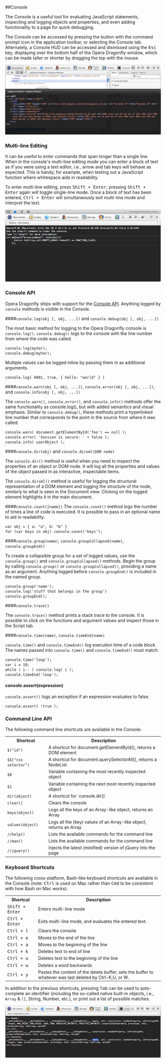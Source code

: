 ##Console

The Console is a useful tool for evaluating JavaScript statements, inspecting and logging objects and properties, and even adding functionality to a page for quick debugging.

The Console can be accessed by pressing the button with the command prompt icon in the application toolbar, or selecting the Console tab. Alternately, a Console HUD can be accessed and dismissed using the <kbd>Esc</kbd> key, displaying over the bottom half of the Opera Dragonfly window, which can be made taller or shorter by dragging the top with the mouse.

![Opera Dragonfly Console HUD](img/console-hud.png)

### Multi-line Editing

It can be useful to enter commands that span longer than a single line. When in the console's multi-line editing mode you can enter a block of text as if you were using a text editor, i.e., arrow and tab keys will behave as expected. This is handy, for example, when testing out a JavaScript function where whitespace aids in readability.

To enter multi-line editing, press <kbd>Shift + Enter</kbd>; pressing <kbd>Shift + Enter</kbd> again will toggle single-line mode. Once a block of text has been entered, <kbd>Ctrl + Enter</kbd> will simultaneously exit multi-line mode and interpret the text.

![Opera Dragonfly Console Multi-line Editing](img/multiline.png)

### Console API

Opera Dragonfly ships with support for the [Console API](http://getfirebug.com/wiki/index.php/Console_API). Anything logged by `console` methods is visible in the Console.

####`console.log(obj [, obj, ...])` and `console.debug(obj [, obj, ...])`

The most basic method for logging to the Opera Dragonfly console is `console.log()`. `console.debug()` logs to the console with the line number from where the code was called.

    console.log(myVar);
    console.debug(myVar);

Multiple values can be logged inline by passing them in as additional arguments.

    console.log( 9001, true, { hello: "world" } )

####`console.warn(obj [, obj, ...])`, `console.error(obj [, obj, ...])`, and `console.info(obj [, obj, ...])`

The `console.warn()`, `console.error()`, and `console.info()` methods offer the same functionality as console.log(), but with added semantics and visual emphasis. Similar to `console.debug()`, these methods print a hyperlinked line number that corresponds to the point in the source from where it was called.

    console.warn( document.getElementById('foo') == null );
    console.error( 'Session is secure: ' + false );
    console.info( userObject );

####`console.dir(obj)` and `console.dirxml(DOM node)`

The `console.dir()` method is useful when you need to inspect the properties of an object or DOM node. It will log all the properties and values of the object passed in as interactive, inspectable items.

The `console.dirxml()` method is useful for logging the structural representation of a DOM element and logging the structure of the node, similarly to what is seen in the Document view. Clicking on the logged element highlights it in the main document.

####`console.count([name])`
The `console.count()` method logs the number of times a line of code is executed. It is possible to pass in an optional name to aid in readability.

    var obj = { a: "a", b: "b" }
    for (var keys in obj) console.count('keys');

####`console.group(name)`, `console.groupCollapsed(name)`, `console.groupEnd()`

To create a collapsible group for a set of logged values, use the `console.group()` and `console.groupCollapsed()` methods. Begin the group by calling `console.group()` or `console.groupCollapsed()`, providing a name as an argument. Anything logged before `console.groupEnd()` is included in the named group.

    console.group('name');
    console.log('stuff that belongs in the group')
    console.groupEnd();

####`console.trace()`

The `console.trace()` method prints a stack trace to the console. It is possible to click on the functions and argument values and inspect those in the Script tab.

####`console.time(name)`, `console.timeEnd(name)`

`console.time()` and `console.timeEnd()` log execution time of a code block. The names passed into `console.time()` and `console.timeEnd()` must match.

    console.time('loop');
    var i = 10;
    while ( i-- ) console.log( i );
    console.timeEnd('loop');

#### console.assert(expression)

`console.assert()` logs an exception if an expression evaluates to false.

    console.assert( !true );

### Command Line API

The following command line shortcuts are available in the Console:

<table>
  <tr>
    <th>Shortcut</th>
    <th>Description</th>
  </tr>
  <tr>
    <td><code>$("id")</code></td>
    <td>A shortcut for document.getElementById(), returns a DOM element</td>
  </tr>
  <tr>
    <td><code>$$("css selector")</code></td>
    <td>A shortcut for document.querySelectorAll(), returns a NodeList</td>
  </tr>
  <tr>
    <td><code>$0</code></td>
    <td>Variable containing the most recently inspected object</td>
  </tr>
  <tr>
    <td><code>$1</code></td>
    <td>Variable containing the next most recently inspected object</td>
  </tr>
  <tr>
    <td><code>dir(object)</code></td>
    <td>A shortcut for `console.dir()`</td>
  </tr>
  <tr>
    <td><code>clear()</code></td>
    <td>Clears the console</td>
  </tr>
  <tr>
    <td><code>keys(object)</code></td>
    <td>Logs all the keys of an Array-like object, returns an Array</td>
  </tr>
  <tr>
    <td><code>values(object)</code></td>
    <td>Logs all the (key) values of an Array-like object, returns an Array</td>
  </tr>
  <tr>
    <td><code>//help()</code></td>
    <td>Lists the available commands for the command line</td>
  </tr>
  <tr>
    <td><code>//man()</code></td>
    <td>Lists the available commands for the command line</td>
  </tr>
  <tr>
    <td><code>//jquery()</code></td>
    <td>Injects the latest (minified) version of jQuery into the page</td>
  </tr>
</table>

### Keyboard Shortcuts

The following cross-platform, Bash-like keyboard shortcuts are available in the Console (note: <kbd>Ctrl</kbd> is used on Mac rather than <kbd>Cmd</kbd> to be consistent with how Bash on Mac works):

<table>
  <tr>
    <th>Shortcut</th>
    <th>Description</th>
  </tr>
  <tr>
    <td><kbd>Shift + Enter</kbd></td>
    <td>Enters multi-line mode</td>
  </tr>
  <tr>
    <td><kbd>Ctrl + Enter</kbd></td>
    <td>Exits multi-line mode, and evaluates the entered text.</td>
  </tr>
  <tr>
    <td><kbd>Ctrl + l</kbd></td>
    <td>Clears the console</td>
  </tr>
  <tr>
    <td><kbd>Ctrl + e</kbd></td>
    <td>Moves to the end of the line</td>
  </tr>
  <tr>
    <td><kbd>Ctrl + a</kbd></td>
    <td>Moves to the beginning of the line</td>
  </tr>
  <tr>
    <td><kbd>Ctrl + k</kbd></td>
    <td>Deletes text to end of line</td>
  </tr>
  <tr>
    <td><kbd>Ctrl + u</kbd></td>
    <td>Deletes text to the beginning of the line</td>
  </tr>
  <tr>
    <td><kbd>Ctrl + w</kbd></td>
    <td>Deletes a word backwards</td>
  </tr>
  <tr>
    <td><kbd>Ctrl + y</kbd></td>
    <td>Pastes the content of the delete buffer; sets the buffer to whatever was last deleted by Ctrl-K,U, or W.</td>
  </tr>
</table>

In addition to the previous shortcuts, pressing <kbd>Tab</kbd> can be used to auto-complete an identifier (including the so-called native built-in objects, i.e., <code>Array</code> & <code>[]</code>, String, Number, etc.), or print out a list of possible matches.

![Tab completion](img/console-tab.png)